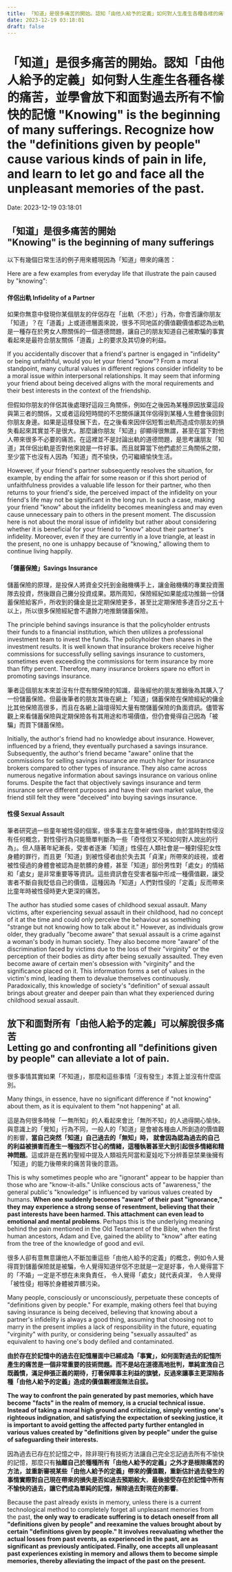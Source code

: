 ```yaml
---
title: 「知道」是很多痛苦的開始。認知「由他人給予的定義」如何對人生產生各種各樣的痛苦，並學會放下和面對過去所有不愉快的記憶 "Knowing" is the beginning of many sufferings. Recognize how the "definitions given by people" cause various kinds of pain in life, and learn to let go and face all the unpleasant memories of the past. 
date: 2023-12-19 03:18:01 
draft: false
---
```

# 「知道」是很多痛苦的開始。認知「由他人給予的定義」如何對人生產生各種各樣的痛苦，並學會放下和面對過去所有不愉快的記憶 "Knowing" is the beginning of many sufferings. Recognize how the "definitions given by people" cause various kinds of pain in life, and learn to let go and face all the unpleasant memories of the past.
Date: 2023-12-19 03:18:01

<!-- wp:heading -->
<h2 class="wp-block-heading">「知道」是很多痛苦的開始<br>"Knowing" is the beginning of many sufferings</h2>
<!-- /wp:heading -->

<!-- wp:paragraph -->
<p>以下有幾個日常生活的例子用來體現因為「知道」帶來的痛苦：</p>
<!-- /wp:paragraph -->

<!-- wp:paragraph -->
<p>Here are a few examples from everyday life that illustrate the pain caused by "knowing":</p>
<!-- /wp:paragraph -->

<!-- wp:heading {"level":4} -->
<h4 class="wp-block-heading">伴侶出軌 Infidelity of a Partner</h4>
<!-- /wp:heading -->

<!-- wp:paragraph -->
<p>如果你無意中發現你某個朋友的伴侶存在「出軌（不忠）」行為，你會否讓你朋友「知道」？在「道義」上或道德層面來說，很多不同地區的價值觀價值都認為出軌是一種存在於男女人際關係的一個道德問題，讓自己的朋友知道自己被欺騙的事實看起來是最符合朋友關係「道義」上的要求及其切身的利益。</p>
<!-- /wp:paragraph -->

<!-- wp:paragraph -->
<p>If you accidentally discover that a friend's partner is engaged in "infidelity" or being unfaithful, would you let your friend "know"? From a moral standpoint, many cultural values in different regions consider infidelity to be a moral issue within interpersonal relationships. It may seem that informing your friend about being deceived aligns with the moral requirements and their best interests in the context of the friendship.</p>
<!-- /wp:paragraph -->

<!-- wp:paragraph -->
<p>但假如你朋友的伴侶其後處理好這段三角關係，例如在之後因為某種原因放棄這段與第三者的關係，又或者這段短時間的不忠關係讓其伴侶得到某種人生體會後回到你朋友身邊。如果是這樣發展下去，在之後看來因伴侶短暫出軌而造成你朋友的損失看起來其實並不是很大。那麼讓你朋友「知道」卻顯得很無謂，甚至在當下對他人帶來很多不必要的痛苦。在這裡並不是討論出軌的道德問題，是思考讓朋友「知道」其伴侶出軌是否對他來說是一件好事。而且就算當下他們處於三角關係之間，至少當下也沒有人因為「知道」而不愉快，仍可繼續愉快生活。</p>
<!-- /wp:paragraph -->

<!-- wp:paragraph -->
<p>However, if your friend's partner subsequently resolves the situation, for example, by ending the affair for some reason or if this short period of unfaithfulness provides a valuable life lesson for their partner, who then returns to your friend's side, the perceived impact of the infidelity on your friend's life may not be significant in the long run. In such a case, making your friend "know" about the infidelity becomes meaningless and may even cause unnecessary pain to others in the present moment. The discussion here is not about the moral issue of infidelity but rather about considering whether it is beneficial for your friend to "know" about their partner's infidelity. Moreover, even if they are currently in a love triangle, at least in the present, no one is unhappy because of "knowing," allowing them to continue living happily.</p>
<!-- /wp:paragraph -->

<!-- wp:heading {"level":4} -->
<h4 class="wp-block-heading">「儲蓄保險」Savings Insurance</h4>
<!-- /wp:heading -->

<!-- wp:paragraph -->
<p>儲蓄保險的原理，是投保人將資金交托到金融機構手上，讓金融機構的專業投資團隊去投資，然後跟自己攤分投資成果。眾所周知，保險經紀如果能成功推銷一份儲蓄保險給客戶，所收到的傭金是比定期保險更多，甚至比定期保險多達百分之五十以上，所以很多保險經紀會不遺餘力地推銷儲蓄保險。</p>
<!-- /wp:paragraph -->

<!-- wp:paragraph -->
<p>The principle behind savings insurance is that the policyholder entrusts their funds to a financial institution, which then utilizes a professional investment team to invest the funds. The policyholder then shares in the investment results. It is well known that insurance brokers receive higher commissions for successfully selling savings insurance to customers, sometimes even exceeding the commissions for term insurance by more than fifty percent. Therefore, many insurance brokers spare no effort in promoting savings insurance.</p>
<!-- /wp:paragraph -->

<!-- wp:paragraph -->
<p>筆者這個朋友本來並沒有什麼有關保險的知識，最後經他的朋友推銷後為其購入了一份儲蓄保險。但最後筆者的朋友其後在網上「知道」儲蓄保險在保險經紀的傭金比其他保險高很多，而且在各網上論壇得知大量有關儲蓄保險的負面資訊。儘管客觀上來看儲蓄保險與定期保險各有其用途和市場價值，但仍會覺得自己因為「被騙」而買下儲蓄保險。</p>
<!-- /wp:paragraph -->

<!-- wp:paragraph -->
<p>Initially, the author's friend had no knowledge about insurance. However, influenced by a friend, they eventually purchased a savings insurance. Subsequently, the author's friend became "aware" online that the commissions for selling savings insurance are much higher for insurance brokers compared to other types of insurance. They also came across numerous negative information about savings insurance on various online forums. Despite the fact that objectively savings insurance and term insurance serve different purposes and have their own market value, the friend still felt they were "deceived" into buying savings insurance.</p>
<!-- /wp:paragraph -->

<!-- wp:heading {"level":4} -->
<h4 class="wp-block-heading">性侵 Sexual Assault</h4>
<!-- /wp:heading -->

<!-- wp:paragraph -->
<p>筆者研究過一些童年被性侵的個案，很多事主在童年被性侵後，由於當時對性侵沒有任何概念，對性侵行為只能簡單判斷為一些「奇怪但又不知如何對人說出的行為」。但人隨著年紀漸長，受害者逐漸「知道」性侵在人類社會是一種對侵犯女性身體的罪行，而且更「知道」到被性侵者由於失去其「貞潔」所帶來的歧視，或者被性侵過的身體會被認為是骯髒的身體，甚至「知道」部份男性對「處女」的情結和「處女」是非常重要等等資訊。這些資訊會在受害者腦中形成一種價值觀，讓受害者不斷自我貶低自己的價值，這種因為「知道」人們對性侵的「定義」反而帶來比童年時被性侵時更大更深的痛苦。</p>
<!-- /wp:paragraph -->

<!-- wp:paragraph -->
<p>The author has studied some cases of childhood sexual assault. Many victims, after experiencing sexual assault in their childhood, had no concept of it at the time and could only perceive the behaviour as something "strange but not knowing how to talk about it." However, as individuals grow older, they gradually "become aware" that sexual assault is a crime against a woman's body in human society. They also become more "aware" of the discrimination faced by victims due to the loss of their "virginity" or the perception of their bodies as dirty after being sexually assaulted. They even become aware of certain men's obsession with "virginity" and the significance placed on it. This information forms a set of values in the victim's mind, leading them to devalue themselves continuously. Paradoxically, this knowledge of society's "definition" of sexual assault brings about greater and deeper pain than what they experienced during childhood sexual assault.</p>
<!-- /wp:paragraph -->

<!-- wp:heading -->
<h2 class="wp-block-heading">放下和面對所有「由他人給予的定義」可以解脫很多痛苦<br>Letting go and confronting all "definitions given by people" can alleviate a lot of pain.</h2>
<!-- /wp:heading -->

<!-- wp:paragraph -->
<p>很多事情其實如果「不知道」，那麼和這些事情「沒有發生」本質上並沒有什麼區別。</p>
<!-- /wp:paragraph -->

<!-- wp:paragraph -->
<p>Many things, in essence, have no significant difference if "not knowing" about them, as it is equivalent to them "not happening" at all.</p>
<!-- /wp:paragraph -->

<!-- wp:paragraph -->
<p>這是為何很多時候「一無所知」的人看起來會比「無所不知」的人過得開心愉快。與意識上的「覺知」行為不同，一般人的「知道」是會被各種由人所創造的價值觀的影響，<strong>當自己突然「知道」自己過去的「無知」時， 就會因為認為過去的自己的利益被損害而產生一種強烈不甘心的情緒，這種執著甚至大到引起很多情緒和精神問題</strong>。這或許是在舊約聖經中提及人類祖先阿當和夏娃吃下分辨善惡禁果後擁有「知道」的能力後帶來的痛苦背後的意涵。</p>
<!-- /wp:paragraph -->

<!-- wp:paragraph -->
<p>This is why sometimes people who are "ignorant" appear to be happier than those who are "know-it-alls." Unlike conscious acts of "awareness," the general public's "knowledge" is influenced by various values created by humans. <strong>When one suddenly becomes "aware" of their past "ignorance," they may experience a strong sense of resentment, believing that their past interests have been harmed. This attachment can even lead to emotional and mental problems</strong>. Perhaps this is the underlying meaning behind the pain mentioned in the Old Testament of the Bible, when the first human ancestors, Adam and Eve, gained the ability to "know" after eating from the tree of the knowledge of good and evil.</p>
<!-- /wp:paragraph -->

<!-- wp:paragraph -->
<p>很多人卻有意無意讓他人不斷加重這些「由他人給予的定義」的概念，例如令人覺得買到儲蓄保險就是被騙，令人覺得知道伴侶不忠就是一定是好事，令人覺得當下的「不婚」一定是不想在未來負責任， 令人覺得「處女」就代表貞潔， 令人覺得「被性侵」相等於身體被弄髒污染。</p>
<!-- /wp:paragraph -->

<!-- wp:paragraph -->
<p>Many people, consciously or unconsciously, perpetuate these concepts of "definitions given by people." For example, making others feel that buying saving insurance is being deceived, believing that knowing about a partner's infidelity is always a good thing, assuming that choosing not to marry in the present implies a lack of responsibility in the future, equating "virginity" with purity, or considering being "sexually assaulted" as equivalent to having one's body defiled and contaminated.</p>
<!-- /wp:paragraph -->

<!-- wp:paragraph -->
<p><strong>由於存在於記憶中的過去在記憶層面中已經成為「事實」，如何面對過去的記憶所產生的痛苦是一個非常重要的技術問題。而不是站在道德高地批判，單純宣洩自己既義憤，滿足伸張正義的期待，打著保障事主利益的旗號，反過來讓事主更深陷各種「由他人給予的定義」造成的價值觀裡面無法自拔。</strong></p>
<!-- /wp:paragraph -->

<!-- wp:paragraph -->
<p><strong>The way to confront the pain generated by past memories, which have become "facts" in the realm of memory, is a crucial technical issue. Instead of taking a moral high ground and criticizing, simply venting one's righteous indignation, and satisfying the expectation of seeking justice, it is important to avoid getting the affected party further entangled in various values created by "definitions given by people" under the guise of safeguarding their interests.</strong></p>
<!-- /wp:paragraph -->

<!-- wp:paragraph -->
<p>因為過去已存在於記憶之中，除非現行有技術方法讓自己完全忘記過去所有不愉快的記憶，那麼只有<strong>抽離自己於種種所有「由他人給予的定義」之外才是根除痛苦的方法，並重新審視某些「由他人給予的定義」帶來的價值觀，重新估計過去發生的事情實際對自己現在帶來的損失是否如過去預期般大</strong>，<strong>最後接受存在於記憶中所有不愉快的過去，讓它們成為單純的記憶，解除過去對現在的影響</strong>。</p>
<!-- /wp:paragraph -->

<!-- wp:paragraph -->
<p>Because the past already exists in memory, unless there is a current technological method to completely forget all unpleasant memories from the past, <strong>the only way to eradicate suffering is to detach oneself from all "definitions given by people" and reexamine the values brought about by certain "definitions given by people." It involves reevaluating whether the actual losses from past events, as experienced in the past, are as significant as previously anticipated. Finally, one accepts all unpleasant past experiences existing in memory and allows them to become simple memories, thereby alleviating the impact of the past on the present.</strong></p>
<!-- /wp:paragraph -->
